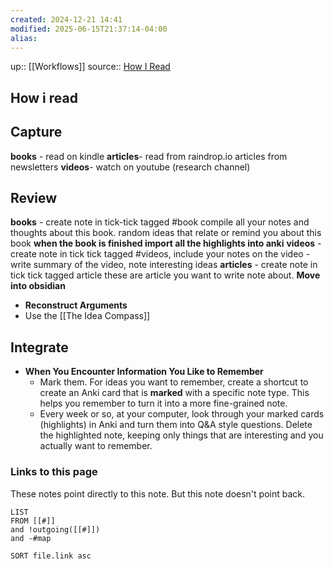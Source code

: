 ```yaml
---
created: 2024-12-21 14:41
modified: 2025-06-15T21:37:14-04:00
alias: 
---
```

up::  [[Workflows]]
source:: [How I Read](https://notes.burke.libbey.me/how-i-read/)
## How i read
## Capture
**books** - read on kindle
**articles**- read from raindrop.io
	articles from newsletters
**videos**- watch on youtube (research channel)

## Review
**books** - create note in tick-tick tagged #book
	compile all your notes and thoughts about this book. random ideas that relate or remind you about this book
	**when the book is finished import all the highlights into anki**
**videos** - create note in tick tick tagged #videos, include your notes on the video
	- write summary of the video, note interesting ideas
**articles** -  create note in tick tick tagged article
	these are article you want to write note about.
**Move into obsidian**
- **Reconstruct Arguments**
- Use the [[The Idea Compass]]


## Integrate
- **When You Encounter Information You Like to Remember**
  - Mark them. For ideas you want to remember, create a shortcut to create an Anki card that is **marked** with a specific note type. This helps you remember to turn it into a more fine-grained note.
  - Every week or so, at your computer, look through your marked cards (highlights) in Anki and turn them into Q&A style questions. Delete the highlighted note, keeping only things that are interesting and you actually want to remember.

### Links to this page
These notes point directly to this note. But this note doesn't point back.
```dataview
LIST
FROM [[#]]
and !outgoing([[#]])
and -#map

SORT file.link asc
```
